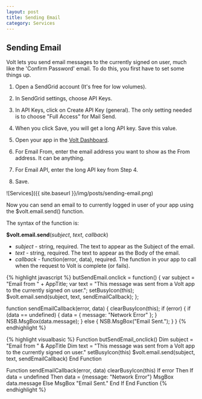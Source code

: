 ```yaml
---
layout: post
title: Sending Email
category: Services
---
```


## Sending Email

Volt lets you send email messages to the currently signed on user, much like the 'Confirm Password' email. To do this, you first have to set some things up.

1. Open a SendGrid account (It's free for low volumes).

2. In SendGrid settings, choose API Keys.

3. In API Keys, click on Create API Key (general). The only setting needed is to choose "Full Access" for Mail Send.

4. When you click Save, you will get a long API key. Save this value.

5. Open your app in the [Volt Dashboard](https://dashboard.voltcloud.io/). 

6. For Email From, enter the email address you want to show as the From address. It can be anything.

7. For Email API, enter the long API key from Step 4.

8. Save.

![Services]({{ site.baseurl }}/img/posts/sending-email.png)

Now you can send an email to to currently logged in user of your app using the $volt.email.send() function.

The syntax of the function is:

**$volt.email.send**(*subject*, *text*, *callback*)

* *subject* - string, required. The text to appear as the Subject of the email.
* *text* - string, required. The text to appear as the Body of the email.
* *callback* - function(error, data), required. The function in your app to call when the request to Volt is complete (or fails).

<div class="code-tabs" data-languages="JavaScript,BASIC">

{% highlight javascript %}
butSendEmail.onclick = function() {
    var subject = "Email from " + AppTitle;
    var text = "This message was sent from a Volt app to the currently signed on user.";
    setBusyIcon(this);
    $volt.email.send(subject, text, sendEmailCallback);
};

function sendEmailCallback(error, data) {
    clearBusyIcon(this);
    if (error) {
        if (data == undefined) {
            data = {
                message: "Network Error"
            };
        }
        NSB.MsgBox(data.message);
    } else {
        NSB.MsgBox("Email Sent.");
    }
}
{% endhighlight %}

{% highlight visualbasic %}
Function butSendEmail_onclick()
  Dim subject = "Email from " & AppTitle
  Dim text = "This message was sent from a Volt app to the currently signed on user."
  setBusyIcon(this)
  $volt.email.send(subject, text, sendEmailCallback)
End Function

Function sendEmailCallback(error, data)
  clearBusyIcon(this)
  If error Then
    If data = undefined Then data = {message: "Network Error"}
    MsgBox data.message
  Else
    MsgBox "Email Sent."
  End If
End Function
{% endhighlight %}

</div>